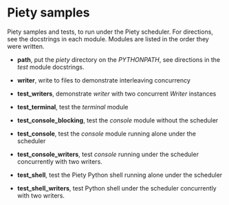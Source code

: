 Piety samples
=============

Piety samples and tests, to run under the Piety scheduler.  For
directions, see the docstrings in each module.  Modules are listed in
the order they were written.

- **path**, put the *piety* directory on the *PYTHONPATH*, see
    directions in the *test* module docstrings.

- **writer**, write to files to demonstrate interleaving concurrency

- **test_writers**, demonstrate *writer* with two concurrent *Writer* instances

- **test_terminal**, test the *terminal* module

- **test_console_blocking**, test the *console* module without the scheduler

- **test_console**, test the *console* module running alone under the scheduler

- **test_console_writers**, test *console* running under the scheduler
    concurrently with two writers.

- **test_shell**, test the Piety Python shell running alone under the scheduler

- **test_shell_writers**, test Python shell under the scheduler
    concurrently with two writers.
